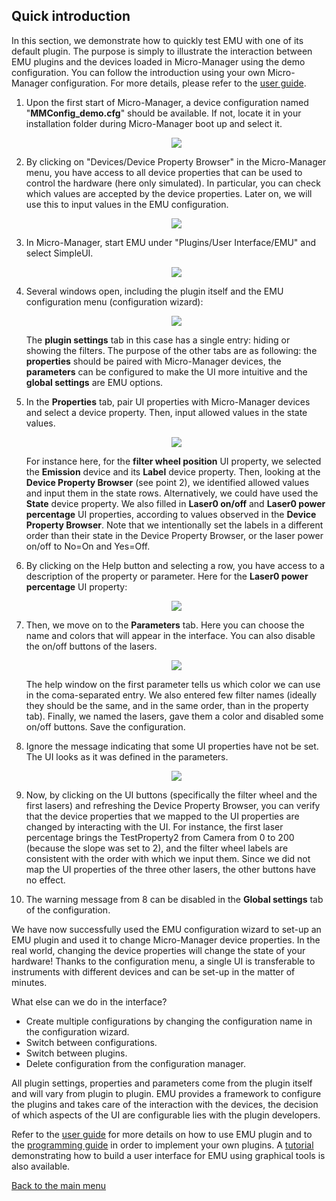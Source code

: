 ## Quick introduction

In this section, we demonstrate how to quickly test EMU with one of its default plugin. The purpose is simply to illustrate the interaction between EMU plugins and the devices loaded in Micro-Manager using the demo configuration. You can follow the introduction using your own Micro-Manager configuration. For more details, please refer to the [user guide](userguide.md).

1. Upon the first start of Micro-Manager, a device configuration named "**MMConfig_demo.cfg**" should be available. If not, locate it in your installation folder during Micro-Manager boot up and select it. 

   <p align="center">
   <img src="img/qi-start.png">
   </p>

2. By clicking on "Devices/Device Property Browser" in the Micro-Manager menu, you have access to all device properties that can be used to control the hardware (here only simulated). In particular, you can check which values are accepted by the device properties. Later on, we will use this to input values in the EMU configuration.

   <p align="center">
   <img src="img/qi-dpb.png">
   </p>

3. In Micro-Manager, start EMU under "Plugins/User Interface/EMU" and select SimpleUI.

   <p align="center">
   <img src="img/qi-select-plugin.png">
   </p>

4. Several windows open, including the plugin itself and the EMU configuration menu (configuration wizard):

   <p align="center">
   <img src="img/qi-wizard.png">
   </p>

   The **plugin settings** tab in this case has a single entry: hiding or showing the filters. The purpose of the other tabs are as following: the **properties** should be paired with Micro-Manager devices, the **parameters** can be configured to make the UI more intuitive and the **global settings** are EMU options.

5. In the **Properties** tab, pair UI properties with Micro-Manager devices and select a device property. Then, input allowed values in the state values.

   <p align="center">
   <img src="img/qi-props.PNG">
   </p>


   For instance here, for the **filter wheel position** UI property, we selected the **Emission** device and its **Label** device property. Then, looking at the **Device Property Browser** (see point 2), we identified allowed values and input them in the state rows. Alternatively, we could have used the **State** device property.
   We also filled in **Laser0 on/off** and **Laser0 power percentage** UI properties, according to values observed in the **Device Property Browser**.
   Note that we intentionally set the labels in a different order than their state in the Device Property Browser, or the laser power on/off to No=On and Yes=Off.

6. By clicking on the Help button and selecting a row, you have access to a description of the property or parameter. Here for the **Laser0 power percentage** UI property:

   <p align="center">
   <img src="img/qi-help.PNG">
   </p>

7. Then, we move on to the **Parameters** tab. Here you can choose the name and colors that will appear in the interface. You can also disable the on/off buttons of the lasers.

   <p align="center">
   <img src="img/qi-params.PNG">
   </p>


   The help window on the first parameter tells us which color we can use in the coma-separated entry. We also entered few filter names (ideally they should be the same, and in the same order, than in the property tab). Finally, we named the lasers, gave them a color and disabled some on/off buttons. Save the configuration.

8. Ignore the message indicating that some UI properties have not be set. The UI looks as it was defined in the parameters.

   <p align="center">
   <img src="img/qi-ui.png">
   </p>

9. Now, by clicking on the UI buttons (specifically the filter wheel and the first lasers) and refreshing the Device Property Browser, you can verify that the device properties that we mapped to the UI properties are changed by interacting with the UI. For instance, the first laser percentage brings the TestProperty2 from Camera from 0 to 200 (because the slope was set to 2), and the filter wheel labels are consistent with the order with which we input them.
   Since we did not map the UI properties of the three other lasers, the other buttons have no effect.

10. The warning message from 8 can be disabled in the **Global settings** tab of the configuration.

We have now successfully used the EMU configuration wizard to set-up an EMU plugin and used it to change Micro-Manager device properties. In the real world, changing the device properties will change the state of your hardware! Thanks to the configuration menu, a single UI is transferable to instruments with different devices and can be set-up in the matter of minutes.

What else can we do in the interface?

- Create multiple configurations by changing the configuration name in the configuration wizard.
- Switch between configurations.
- Switch between plugins.
- Delete configuration from the configuration manager.

All plugin settings, properties and parameters come from the plugin itself and will vary from plugin to plugin. EMU provides a framework to configure the plugins and takes care of the interaction with the devices, the decision of which aspects of the UI are configurable lies with the plugin developers.

Refer to the [user guide](userguide.md) for more details on how to use EMU plugin and to the [programming guide](programmingguide.md) in order to implement your own plugins. A [tutorial](tutorial) demonstrating how to build a user interface for EMU using graphical tools is also available.

[Back to the main menu](index.md)

